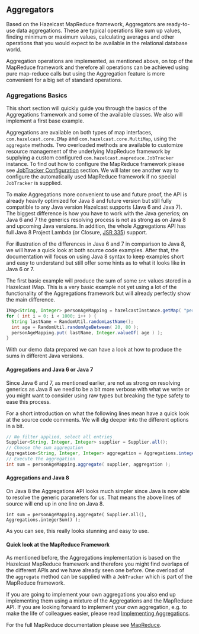 
## Aggregators

Based on the Hazelcast MapReduce framework, Aggregators are ready-to-use data aggregations. These are typical operations like
sum up values, finding minimum or maximum values, calculating averages and other operations that you would expect to be available 
in the relational database world.  

Aggregation operations are implemented, as mentioned above, on top of the MapReduce framework and therefore all operations can be
achieved using pure map-reduce calls but using the Aggregation feature is more convenient for a big set of standard operations.

### Aggregations Basics

This short section will quickly guide you through the basics of the Aggregations framework and some of the available classes.
We also will implement a first base example.

Aggregations are available on both types of map interfaces, `com.hazelcast.core.IMap` and `com.hazelcast.core.MultiMap`, using
the `aggregate` methods. Two overloaded methods are available to customize resource management of the
underlying MapReduce framework by supplying a custom configured `com.hazelcast.mapreduce.JobTracker` instance. To find out how to
configure the MapReduce framework please see [JobTracker Configuration](#jobtracker-configuration) section. We will
later see another way to configure the automatically used MapReduce framework if no special `JobTracker` is supplied.

To make Aggregations more convenient to use and future proof, the API is already heavily optimized for Java 8 and future version
but still fully compatible to any Java version Hazelcast supports (Java 6 and Java 7). The biggest difference is how you have to
work with the Java generics; on Java 6 and 7 the generics resolving process is not as strong as on Java 8 and
upcoming Java versions. In addition, the whole Aggregations API has full Java 8 Project Lambda (or Closure, 
[JSR 335](https://jcp.org/en/jsr/detail?id=335)) support.

For illustration of the differences in Java 6 and 7 in comparison to Java 8, we  will have a quick look at both source code
examples. After that, the documentation will focus on using Java 8 syntax to keep examples short and easy to understand but still
offer some hints as to what it looks like in Java 6 or 7.

The first basic example will produce the sum of some `int` values stored in a Hazelcast IMap. This is a very basic example not yet
using a lot of the functionality of the Aggregations framework but will already perfectly show the main difference.

```java
IMap<String, Integer> personAgeMapping = hazelcastInstance.getMap( "person-age" );
for ( int i = 0; i < 1000; i++ ) {
  String lastName = RandomUtil.randomLastName();
  int age = RandomUtil.randomAgeBetween( 20, 80 );
  personAgeMapping.put( lastName, Integer.valueOf( age ) );
}
```

With our demo data prepared we can have a look at how to produce the sums in different Java versions.

#### Aggregations and Java 6 or Java 7

Since Java 6 and 7, as mentioned earlier, are not as strong on resolving generics as Java 8 we need to be a bit more verbose
with what we write or you might want to consider using raw types but breaking the type safety to ease this process.

For a short introduction on what the following lines mean have a quick look at the source code comments. We will dig deeper into
the different options in a bit. 

```java
// No filter applied, select all entries
Supplier<String, Integer, Integer> supplier = Supplier.all();
// Choose the sum aggregation
Aggregation<String, Integer, Integer> aggregation = Aggregations.integerSum();
// Execute the aggregation
int sum = personAgeMapping.aggregate( supplier, aggregation );
```

#### Aggregations and Java 8

On Java 8 the Aggregations API looks much simpler since Java is now able to resolve the generic parameters for us. That means
the above lines of source will end up in one line on Java 8.

```
int sum = personAgeMapping.aggregate( Supplier.all(), Aggregations.integerSum() );
```

As you can see, this really looks stunning and easy to use.

#### Quick look at the MapReduce Framework

As mentioned before, the Aggregations implementation is based on the Hazelcast MapReduce framework and therefore you might find
overlaps of the different APIs and we have already seen one before. One overload of the `aggregate` method can be supplied with
a `JobTracker` which is part of the MapReduce framework.

If you are going to implement your own aggregations you also end up implementing them using a mixture of the Aggregations and
the MapReduce API. If you are looking forward to implement your own aggregation, e.g. to make the life of colleagues easier,
please read [Implementing Aggregations](#implementing-aggregations).

For the full MapReduce documentation please see [MapReduce](#mapreduce).


